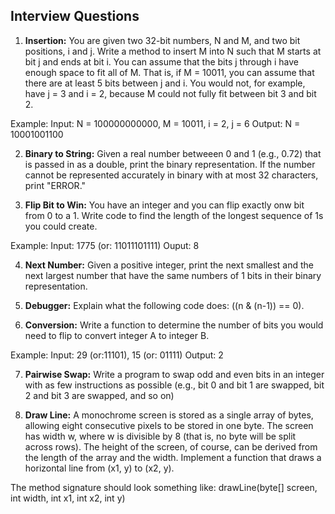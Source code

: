 ## Interview Questions

1. **Insertion:** You are given two 32-bit numbers, N and M, and two bit positions, i and j. Write a method to insert M into N such that M starts at bit j and ends at bit i. You can assume that the bits j through i have enough space to fit all of M. That is, if M = 10011, you can assume that there are at least 5 bits between j and i. You would not, for example, have j = 3 and i = 2, because M could not fully fit between bit 3 and bit 2.

Example:
Input: N = 100000000000, M = 10011, i = 2, j = 6
Output: N = 10001001100

2. **Binary to String:** Given a real number betweeen 0 and 1 (e.g., 0.72) that is passed in as a double, print the binary representation. If the number cannot be represented accurately in binary with at most 32 characters, print "ERROR."

3. **Flip Bit to Win:** You have an integer and you can flip exactly onw bit from 0 to a 1. Write code to find the length of the longest sequence of 1s you could create.

Example:
Input: 1775 (or: 11011101111)
Ouput: 8

4. **Next Number:** Given a positive integer, print the next smallest and the next largest number that have the same numbers of 1 bits in their binary representation.

5. **Debugger:** Explain what the following code does: ((n & (n-1)) == 0).

6. **Conversion:** Write a function to determine the number of bits you would need to flip to convert integer A to integer B.

Example:
Input: 29 (or:11101), 15 (or: 01111)
Output: 2

7. **Pairwise Swap:** Write a program to swap odd and even bits in an integer with as few instructions as possible (e.g., bit 0 and bit 1 are swapped, bit 2 and bit 3 are swapped, and so on)

8. **Draw Line:** A monochrome screen is stored as a single array of bytes, allowing eight consecutive pixels to be stored in one byte. The screen has width w, where w is divisible by 8 (that is, no byte will be split across rows). The height of the screen, of course, can be derived from the length of the array and the width. Implement a function that draws a horizontal line from (x1, y) to (x2, y).

The method signature should look something like:
drawLine(byte[] screen, int width, int x1, int x2, int y)
